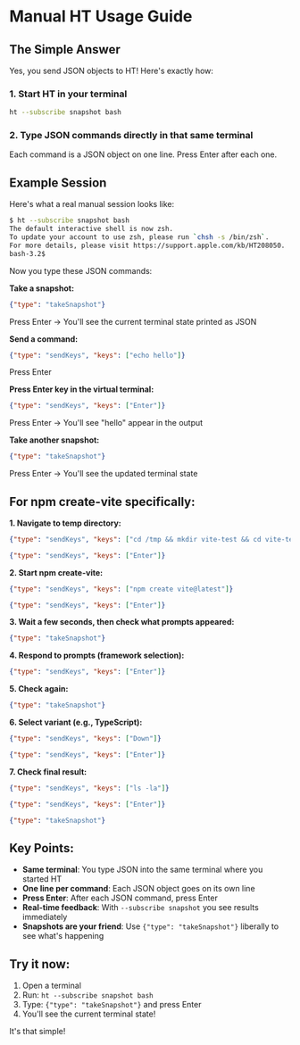 # Manual HT Usage Guide

## The Simple Answer

Yes, you send JSON objects to HT! Here's exactly how:

### 1. Start HT in your terminal
```bash
ht --subscribe snapshot bash
```

### 2. Type JSON commands directly in that same terminal

Each command is a JSON object on one line. Press Enter after each one.

## Example Session

Here's what a real manual session looks like:

```bash
$ ht --subscribe snapshot bash
The default interactive shell is now zsh.
To update your account to use zsh, please run `chsh -s /bin/zsh`.
For more details, please visit https://support.apple.com/kb/HT208050.
bash-3.2$ 
```

Now you type these JSON commands:

**Take a snapshot:**
```json
{"type": "takeSnapshot"}
```
Press Enter → You'll see the current terminal state printed as JSON

**Send a command:**
```json
{"type": "sendKeys", "keys": ["echo hello"]}
```
Press Enter

**Press Enter key in the virtual terminal:**
```json
{"type": "sendKeys", "keys": ["Enter"]}
```
Press Enter → You'll see "hello" appear in the output

**Take another snapshot:**
```json
{"type": "takeSnapshot"}
```
Press Enter → You'll see the updated terminal state

## For npm create-vite specifically:

**1. Navigate to temp directory:**
```json
{"type": "sendKeys", "keys": ["cd /tmp && mkdir vite-test && cd vite-test"]}
```
```json
{"type": "sendKeys", "keys": ["Enter"]}
```

**2. Start npm create-vite:**
```json
{"type": "sendKeys", "keys": ["npm create vite@latest"]}
```
```json
{"type": "sendKeys", "keys": ["Enter"]}
```

**3. Wait a few seconds, then check what prompts appeared:**
```json
{"type": "takeSnapshot"}
```

**4. Respond to prompts (framework selection):**
```json
{"type": "sendKeys", "keys": ["Enter"]}
```

**5. Check again:**
```json
{"type": "takeSnapshot"}
```

**6. Select variant (e.g., TypeScript):**
```json
{"type": "sendKeys", "keys": ["Down"]}
```
```json
{"type": "sendKeys", "keys": ["Enter"]}
```

**7. Check final result:**
```json
{"type": "sendKeys", "keys": ["ls -la"]}
```
```json
{"type": "sendKeys", "keys": ["Enter"]}
```
```json
{"type": "takeSnapshot"}
```

## Key Points:

- **Same terminal**: You type JSON into the same terminal where you started HT
- **One line per command**: Each JSON object goes on its own line
- **Press Enter**: After each JSON command, press Enter
- **Real-time feedback**: With `--subscribe snapshot` you see results immediately
- **Snapshots are your friend**: Use `{"type": "takeSnapshot"}` liberally to see what's happening

## Try it now:

1. Open a terminal
2. Run: `ht --subscribe snapshot bash`
3. Type: `{"type": "takeSnapshot"}` and press Enter
4. You'll see the current terminal state!

It's that simple!